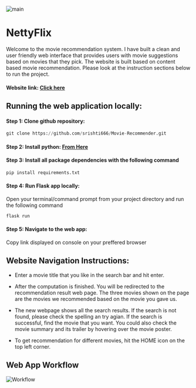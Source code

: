 ![main](https://user-images.githubusercontent.com/85846340/170857004-52104083-41bf-4afe-981b-87b06d1133a9.png)


# NettyFlix

Welcome to the movie recommendation system. I have built a clean and user friendly web interface that provides users with movie suggestions based on movies that they pick. The website is built based on content based movie recommendation. Please look at the instruction sections below to run the project.  

#### Website link: [Click here](https://movie-recommender1111.herokuapp.com/)

## Running the web application locally: 

#### Step 1: Clone github repository:
```python
git clone https://github.com/srishti666/Movie-Recommender.git 
```

#### Step 2: Install python: [From Here](https://www.python.org/downloads/)


#### Step 3: Install all package dependencies with the following command
```python
pip install requirements.txt
```


#### Step 4: Run Flask app locally: 
Open your terminal/command prompt from your project directory and run the following command
```python
flask run
```

#### Step 5: Navigate to the web app:
Copy link displayed on console on your preffered browser


## Website Navigation Instructions:
- Enter a movie title that you like in the search bar and hit enter.

- After the computation is finished. You will be redirected to the recommendation result web page. The three movies shown on the page are the movies we recommended based on the movie you gave us. 

- The new webpage shows all the search results. If the search is not found, please check the spelling an try agian. If the search is successful, find the movie that you want. You could also check the movie summary and its trailer by hovering over the movie poster.

- To get recommendation for different movies, hit the HOME icon on the top left corner.

## Web App Workflow 
![Workflow](https://user-images.githubusercontent.com/85846340/170843065-298d6781-9b43-4782-bd17-11743a72ae66.png)
